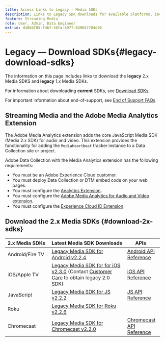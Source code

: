 ```yaml
---
title: Access Links to Legacy - Media SDKs
description: Links to Legacy SDK downloads for available platforms, including Android, iOS, JavaScript, Chromecast, and Roku.
feature: Streaming Media
role: User, Admin, Data Engineer
exl-id: d1066f05-f46f-46fa-897f-039657704d05
---
```

# Legacy — Download SDKs{#legacy-download-sdks}

The information on this page includes links to download the **legacy**  2.x Media SDKS and **legacy** 1.x Media SDKs.

For information about downloading **current** SDKs, see [Download SDKs](/help/getting-started/download-sdks.md).

For important information about end-of-support, see [End of Support FAQs](/help/additional-resources/end-of-support-faqs.md).

## Streaming Media and the Adobe Media Analytics Extension

The Adobe Media Analytics extension adds the core JavaScript Media SDK (Media 2.x SDK) for audio and video. This extension provides the functionality for adding the `MediaHeartbeat` tracker instance to a Data Collection site or project.

Adobe Data Collection with the Media Analytics extension has the following requirements:
* You must be an Adobe Experience Cloud customer.
* You must deploy Data Collection or DTM embed code on your web pages.
* You must configure the [Analytics Extension](https://experienceleague.adobe.com/docs/experience-platform/tags/extensions/adobe/analytics/overview.html).
* You must configure the [Adobe Media Analytics for Audio and Video extension](https://experienceleague.adobe.com/docs/experience-platform/tags/extensions/client/media-analytics/overview.html).
* You must configure the [Experience Cloud ID Extension](https://experienceleague.adobe.com/docs/experience-platform/tags/extensions/adobe/id-service/overview.html).

## Download the 2.x Media SDKs {#download-2x-sdks}

| 2.x&nbsp;Media&nbsp;SDKs&nbsp; | Latest&nbsp;Media&nbsp;SDK&nbsp;Downloads | &nbsp;APIs&nbsp;&nbsp; | &nbsp;Documentation&nbsp; |
| --- | --- | --- | --- |
| Android/Fire TV | [Legacy Media SDK for Android v2.2.4](https://github.com/Adobe-Marketing-Cloud/media-sdks/releases/tag/android-v2.2.4) | [Android API Reference](https://adobe-marketing-cloud.github.io/media-sdks/reference/android/) | [Set up Android](/help/legacy/media-sdk/setup/set-up-android.md) |
| iOS/Apple TV | [Legacy Media SDK for for iOS v2.3.0](https://github.com/Adobe-Marketing-Cloud/media-sdks/releases/tag/ios-v2.3.0) (Contact [Customer Care](https://helpx.adobe.com/marketing-cloud/contact-support.html) to obtain legacy 2.0 SDK) | [iOS API Reference](https://adobe-marketing-cloud.github.io/media-sdks/reference/ios/) | [Set up iOS](/help/legacy/media-sdk/setup/set-up-ios.md) |
| JavaScript | [Legacy Media SDK for JS v2.2.2](https://github.com/Adobe-Marketing-Cloud/media-sdks/releases/tag/js-v2.2.2) | [JS API Reference](https://adobe-marketing-cloud.github.io/media-sdks/reference/javascript/) | [Set up JavaScript 2.x](/help/legacy/media-sdk/setup/setup-javascript/set-up-js-2.md) |
| Roku | [Legacy Media SDK for Roku v2.2.6](https://github.com/Adobe-Marketing-Cloud/media-sdks/releases/tag/roku-v2.2.6) | | [Set up Roku](/help/implementation/media-sdk/setup/set-up-roku.md) |
| Chromecast | [Legacy Media SDK for Chromecast v2.2.0](https://github.com/Adobe-Marketing-Cloud/media-sdks/releases/tag/chromecast-v2.2.0) | [Chromecast API Reference](https://adobe-marketing-cloud.github.io/media-sdks/reference/chromecast/) | [Set up Chromecast](/help/implementation/media-sdk/setup/set-up-chromecast.md) |
